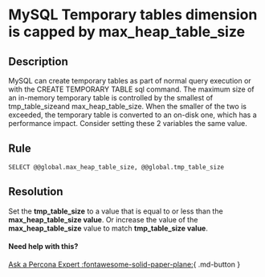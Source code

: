 # MySQL Temporary tables dimension is capped by max_heap_table_size

## Description
MySQL can create temporary tables as part of normal query execution or with the CREATE TEMPORARY TABLE sql command. The maximum size of an in-memory temporary table is controlled by the smallest of tmp_table_sizeand max_heap_table_size. When the smaller of the two is exceeded, the temporary table is converted to an on-disk one, which has a performance impact. Consider setting these 2 variables the same value. 


## Rule
`SELECT @@global.max_heap_table_size, @@global.tmp_table_size`


## Resolution
Set the **tmp_table_size** to a value that is equal to or less than the **max_heap_table_size value**.
Or increase the value of the **max_heap_table_size** value to match **tmp_table_size value**. 

#### Need help with this?

[Ask a Percona Expert :fontawesome-solid-paper-plane:](https://www.percona.com/about-percona/contact?utm_source=pmm&utm_medium=banner&utm_campaign=advisors_readmore){ .md-button }